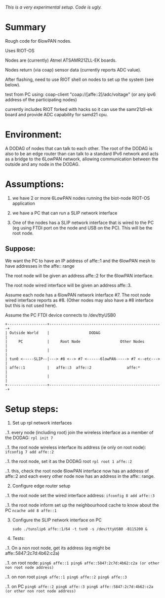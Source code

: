 *This is a very experimental setup.  Code is ugly.*

# Summary

Rough code for 6lowPAN nodes.

Uses RIOT-OS

Nodes are (currently) Atmel ATSAMR21ZLL-EK boards.

Nodes return (via coap) sensor data (currently reports ADC value).

After flashing, need to use RIOT shell on nodes to set up the system (see
below).

test from PC using:
    coap-client "coap://[affe::2]/adc/voltage"
    (or any ipv6 address of the participating nodes)
    

currently includes RIOT forked with hacks so it can use the samr21zll-ek board
and provide ADC capability for samd21 cpu.


# Environment:

A DODAG of nodes that can talk to each other.  The root of the DODAG
is also to be an edge router than can talk to a standard IPv6 network and acts
as a bridge to the 6LowPAN network, allowing communication between the outside
and any node in the DODAG.

# Assumptions:

1. we have 2 or more 6LowPAN nodes running the biot-node RIOT-OS application

2. we have a PC that can run a SLIP network interface

3. One of the nodes has a SLIP network interface that is wired to the PC (eg
    using FTDI port on the node and USB on the PC).  This will be the root
    node.

## Suppose:

We want the PC to have an IP address of affe::1 and the 6lowPAN mesh to have
addresses in the affe:: range

The root node will be given an address affe::2 for the 6lowPAN interface.

The root node wired interface will be given an address affe::3.

Assume each node has a 6lowPAN network interface #7.  The root node wired
interface reports as #8. (Other nodes may also have a #8 interface but this is
not used here).

Assume the PC FTDI device connects to /dev/ttyUSB0

```
+------------------+---------------------------------------------------+
| Outside World    |                  DODAG                            |
|     PC           |     Root Node                  Other Nodes        |
|                  |                                                   |
| tun0 <-----SLIP--|---> #8 <--> #7 <------6lowPAN-----> #7 <--etc---> |
| affe::1          |   affe::3  affe::2                affe:*          |
|                  |                                                   |
+------------------+---------------------------------------------------+
```

# Setup steps:

1. Set up rpl network interfaces

..1. every node (including root) join the wireless interface as a member of the DODAG:
    ```
        rpl init 7
    ```

..1. the root node wireless interface its address (ie only on root node):
    ```
        ifconfig 7 add affe::2
    ```

..1. the root node, set it as the DODAG root
    ```
        rpl root 1 affe::2
    ```

..1. this, check the root node 6lowPAN interface now has an address of
       affe::2 and each every other node now has an address in the affe:: range.  

2. Configure edge router setup

..1. the root node set the wired interface address:
    ```
        ifconfig 8 add affe::3
    ```

..1. the root node inform set up the neighbourhood cache to know about the PC
    ```
        ncache add 8 affe::1
    ```


3. Configure the SLIP network interface on PC
    ```
    sudo ./tunslip6 affe::1/64 -t tun0 -s /dev/ttyUSB0 -B115200 &
    ```


4. Tests:

..1. On a non root node, get its address (eg might be affe::5847:2c7d:4b62:c2a)

..1. on root node:
    ```
    ping6 affe::1
    ping6 affe::5847:2c7d:4b62:c2a (or other non root node address)
    ```

..1. on non root
    ```
    ping6 affe::1
    ping6 affe::2
    ping6 affe::3
    ```

..1. on PC
    ```
    ping6 affe::2
    ping6 affe::3
    ping6 affe::5847:2c7d:4b62:c2a (or other non root node address)
    ```
